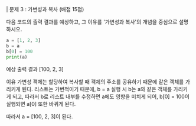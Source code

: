 | 문제 3 : 가변성과 복사 (배점 15점)

다음 코드의 출력 결과를 예상하고, 그 이유를 '가변성과 복사'의 개념을 중심으로 설명하시오.

```python
a = [1, 2, 3]
b = a
b[0] = 100
print(a)
```

예상 출력 결과
[100, 2, 3]

이유
가변성 객체는 할당하여 복사할 때 객체의 주소를 공유하기 때문에 같은 객체를 가리키게 된다.
리스트는 가변적이기 때문에, b = a 실행 시 b는 a와 같은 객체를 가리키게 되고, 따라서 b로 리스트 내부를 수정하면 a에도 영향을 미치게 되어, b[0] = 100이 실행되면 a[0] 또한 바뀌게 된다.

따라서 a = [100, 2, 3]이 된다.